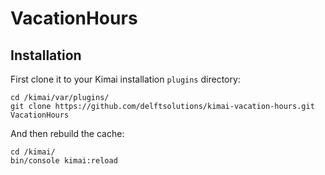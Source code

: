 # VacationHours

## Installation

First clone it to your Kimai installation `plugins` directory:
```
cd /kimai/var/plugins/
git clone https://github.com/delftsolutions/kimai-vacation-hours.git VacationHours
```

And then rebuild the cache: 
```
cd /kimai/
bin/console kimai:reload
```
